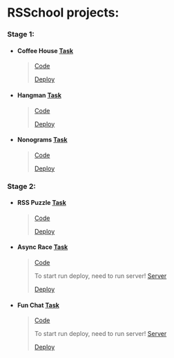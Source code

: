 # RSSchool projects:
### Stage 1:
- #### Coffee House [Task](https://github.com/rolling-scopes-school/tasks/blob/master/tasks/coffee-house/coffee-house.md#coffee-house)
  > [Code](https://github.com/FroZe36/froze36-JSFE2023Q4/tree/main/coffee-house)
  > 
  > [Deploy](https://froze36.github.io/froze36-JSFE2023Q4/coffee-house/)
- #### Hangman [Task](https://github.com/rolling-scopes-school/tasks/tree/master/stage1/tasks/hangman#hangman)
  > [Code](https://github.com/FroZe36/froze36-JSFE2023Q4/tree/main/hangman)
  >
  > [Deploy](https://froze36.github.io/froze36-JSFE2023Q4/hangman/)
- #### Nonograms [Task](https://github.com/rolling-scopes-school/tasks/tree/master/tasks/nonograms)
  > [Code](https://github.com/FroZe36/froze36-JSFE2023Q4/tree/main/nonograms)
  >
  > [Deploy](https://froze36.github.io/froze36-JSFE2023Q4/nonograms/)
### Stage 2:
- #### RSS Puzzle [Task](https://github.com/rolling-scopes-school/tasks/blob/master/stage2/tasks/puzzle/README.md)
  > [Code](https://github.com/FroZe36/froze36-JSFE2023Q4/tree/main/rss-puzzle)
  >
  > [Deploy](https://froze36.github.io/froze36-JSFE2023Q4/rss-puzzle/)
- #### Async Race [Task](https://github.com/rolling-scopes-school/tasks/blob/master/stage2/tasks/async-race/README.md)
  > [Code](https://github.com/FroZe36/froze36-JSFE2023Q4/tree/main/async-race)
  >
  > To start run deploy, need to run server! [Server](https://github.com/mikhama/async-race-api)
  > 
  > [Deploy](https://froze36.github.io/froze36-JSFE2023Q4/async-race/)
- #### Fun Chat [Task](https://github.com/rolling-scopes-school/tasks/blob/master/stage2/tasks/fun-chat/README.md)
  > [Code](https://github.com/FroZe36/froze36-JSFE2023Q4/tree/main/fun-chat)
  >
  > To start run deploy, need to run server! [Server](https://github.com/rolling-scopes-school/fun-chat-server/tree/main)
  > 
  > [Deploy](https://froze36.github.io/froze36-JSFE2023Q4/fun-chat/#auth)
